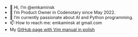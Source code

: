 - 👋 Hi, I’m @emkaminsk
- 👀 I’m Product Owner in Codenotary since May 2022.
- 🌱 I’m currently passionate about AI and Python programming.
- 📫 How to reach me: emkaminsk at gmail.com
- My [GitHub page with Vim manual in polish](https://emkaminsk.github.io/Sciaga_vim/manual_vim.html)

<!---
emkaminsk/emkaminsk is a ✨ special ✨ repository because its `README.md` (this file) appears on your GitHub profile.
You can click the Preview link to take a look at your changes.
--->
